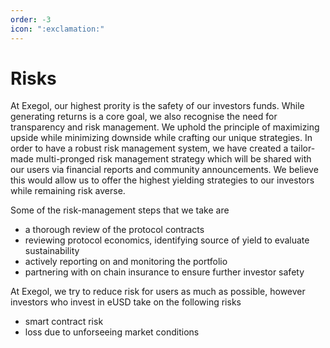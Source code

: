 ```yaml
---
order: -3
icon: ":exclamation:"
---
```


# Risks

At Exegol, our highest prority is the safety of our investors funds. While generating returns is a core goal, we also recognise the need for transparency and risk management. We uphold the principle of maximizing upside while minimizing downside while crafting our unique strategies. In order to have a robust risk management system, we have created a tailor-made multi-pronged risk management strategy which will be shared with our users via financial reports and community announcements. We believe this would allow us to offer the highest yielding strategies to our investors while remaining risk averse.

Some of the risk-management steps that we take are

- a thorough review of the protocol contracts
- reviewing protocol economics, identifying source of yield to evaluate sustainability
- actively reporting on and monitoring the portfolio
- partnering with on chain insurance to ensure further investor safety

At Exegol, we try to reduce risk for users as much as possible, however investors who invest in eUSD take on the following risks

- smart contract risk
- loss due to unforseeing market conditions
